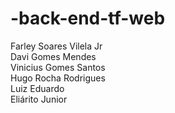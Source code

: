 # -back-end-tf-web

Farley Soares Vilela Jr <br>
Davi Gomes Mendes <br>
Vinicius Gomes Santos <br>
Hugo Rocha Rodrigues <br>
Luiz Eduardo  <br>
Eliárito Junior  <br>